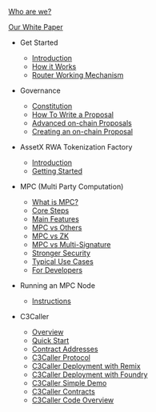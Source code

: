 
[Who are we?](/README.md)

[Our White Paper](/ContinuumDAO/WhitePaper.md)

* Get Started

  * [Introduction](/ContinuumDAO/Introduction.md)
  * [How it Works](/ContinuumDAO/HowItWorks.md)
  * [Router Working Mechanism](ContinuumDAO/RouterWorkingMechanism.md)

* Governance

  * [Constitution](/ContinuumDAO/Governance/Constitution.md)
  * [How To Write a Proposal](/ContinuumDAO/Governance/HowToWriteAProposal.md)
  * [Advanced on-chain Proposals](/ContinuumDAO/Governance/AdvancedProposals.md)
  * [Creating an on-chain Proposal](/ContinuumDAO/Governance/CreatingProposal.md)

* AssetX RWA Tokenization Factory

  * [Introduction](/ContinuumDAO/AssetX/Introduction.md)
  * [Getting Started](/ContinuumDAO/AssetX/GettingStarted.md)

* MPC (Multi Party Computation)

  * [What is MPC?](/ContinuumDAO/MPC/WhatIsMPC.md)
  * [Core Steps](/ContinuumDAO/MPC/CoreSteps.md)
  * [Main Features](/ContinuumDAO/MPC/MainFeatures.md)
  * [MPC vs Others](/ContinuumDAO/MPC/MPCvsOthers.md)
  * [MPC vs ZK](/ContinuumDAO/MPC/MPCvsZK.md)
  * [MPC vs Multi-Signature](/ContinuumDAO/MPC/MPCvsMultiSig.md)
  * [Stronger Security](/ContinuumDAO/MPC/StrongerSecurity.md)
  * [Typical Use Cases](/ContinuumDAO/MPC/TypicalUseCases.md)
  * [For Developers](/ContinuumDAO/MPC/ForDevelopers.md)

* Running an MPC Node

  * [Instructions](/ContinuumDAO/RunningInstructions/NodeRunningInstruction.md)

* C3Caller

  * [Overview](/ContinuumDAO/C3Caller/Overview.md)
  * [Quick Start](/ContinuumDAO/C3Caller/QuickStart.md)
  * [Contract Addresses](/ContinuumDAO/C3Caller/ContractAddresses.md)
  * [C3Caller Protocol](/ContinuumDAO/C3Caller/C3CallerProtocol.md)
  * [C3Caller Deployment with Remix](/ContinuumDAO/C3Caller/C3CallerTest.md)
  - [C3Caller Deployment with Foundry](/ContinuumDAO/C3Caller/C3CallerFoundry.md)
  * [C3Caller Simple Demo](/ContinuumDAO/C3Caller/C3CallerDemo.md)
  * [C3Caller Contracts](/ContinuumDAO/C3Caller/ContractAddresses.md)

  - [C3Caller Code Overview]()
